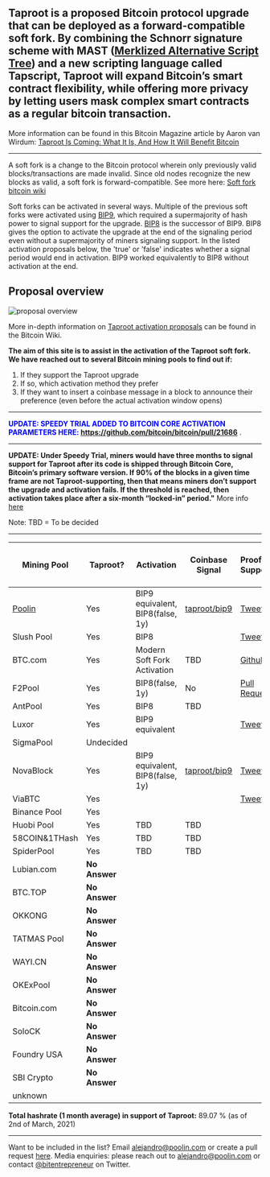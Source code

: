 ## Taproot is a proposed Bitcoin protocol upgrade that can be deployed as a forward-compatible soft fork. By combining the Schnorr signature scheme with MAST ([Merklized Alternative Script Tree](https://bitcoin.stackexchange.com/questions/99539/what-are-merklized-alternative-script-trees)) and a new scripting language called Tapscript, Taproot will expand Bitcoin’s smart contract flexibility, while offering more privacy by letting users mask complex smart contracts as a regular bitcoin transaction.
More information can be found in this Bitcoin Magazine article by Aaron van Wirdum: [Taproot Is Coming: What It Is, And How It Will Benefit Bitcoin](https://bitcoinmagazine.com/articles/taproot-coming-what-it-and-how-it-will-benefit-bitcoin)

------

A soft fork is a change to the Bitcoin protocol wherein only previously valid blocks/transactions are made invalid. Since old nodes recognize the new blocks as valid, a soft fork is forward-compatible. See more here: [Soft fork bitcoin wiki](https://en.bitcoin.it/wiki/Softfork) 

Soft forks can be activated in several ways. Multiple of the previous soft forks were activated using [BIP9](https://en.bitcoin.it/wiki/BIP_0009), which required a supermajority of hash power to signal support for the upgrade. [BIP8](https://en.bitcoin.it/wiki/BIP_0008) is the successor of BIP9. BIP8 gives the option to activate the upgrade at the end of the signaling period even without a supermajority of miners signaling support. In the listed activation proposals below, the 'true' or 'false' indicates whether a signal period would end in activation. BIP9 worked equivalently to BIP8 without activation at the end.

## Proposal overview

![proposal overview](https://en.bitcoin.it/w/images/en/1/19/Activation-timeline.png)

More in-depth information on [Taproot activation proposals](https://en.bitcoin.it/wiki/Taproot_activation_proposals) can be found in the Bitcoin Wiki.

**The aim of this site is to assist in the activation of the Taproot soft fork. We have reached out to several Bitcoin mining pools to find out if:**

1. If they support the Taproot upgrade
1. If so, which activation method they prefer
1. If they want to insert a coinbase message in a block to announce their preference (even before the actual activation window opens)

------

<span style="color:blue"> **UPDATE: SPEEDY TRIAL ADDED TO BITCOIN CORE ACTIVATION PARAMETERS HERE: https://github.com/bitcoin/bitcoin/pull/21686** </span>.


------


**UPDATE: Under Speedy Trial, miners would have three months to signal support for Taproot after its code is shipped through Bitcoin Core, Bitcoin’s primary software version. If 90% of the blocks in a given time frame are not Taproot-supporting, then that means miners don’t support the upgrade and activation fails. If the threshold is reached, then activation takes place after a six-month “locked-in” period."** More info [here](https://www.coindesk.com/speedy-trial-taproot-activation-bitcoin-safety-net-uasf)

Note: TBD = To be decided

------

 Mining Pool |   Taproot?     |  Activation | Coinbase Signal | Proof of Support | [Global Hashrate % (1 month](https://btc.com/stats/pool?pool_mode=month) | Speedy Trial
------------ | ------------- | ------------- | ------------- | ------------- | ------------- | ------------- |
[Poolin](https://poolin.com) | Yes | BIP9 equivalent, BIP8(false, 1y) | [taproot/bip9](https://explorer.poolin.com/block/0000000000000000000698859d225da3129461173d6a9c07b2849edc9da0a12d) | [Tweet](https://twitter.com/officialpoolin/status/1329021070918230017) | 13.70 %	| [YES](https://gist.github.com/michaelfolkson/92899f27f1ab30aa2ebee82314f8fe7f#gistcomment-3676723) |
Slush Pool | Yes | BIP8 |  | [Tweet](https://twitter.com/slush_pool/status/1329051461100204032) | 3.5 %	|
BTC.com | Yes | Modern Soft Fork Activation | TBD | [Github](https://github.com/taprootactivation/Taproot-Activation/issues/10) | 10.2 %	|
F2Pool | Yes | BIP8(false, 1y) | No | [Pull Request](https://github.com/taprootactivation/Taproot-Activation/pull/4) | 16.40 %	| [YES](https://gist.github.com/michaelfolkson/92899f27f1ab30aa2ebee82314f8fe7f#gistcomment-3658382) |
AntPool | Yes | BIP8 | TBD | | 10 % | 
Luxor | Yes | BIP9 equivalent | | [Tweet](https://twitter.com/LuxorTechTeam/status/1329537408790978560) | 0.4% | 
SigmaPool | Undecided | | | | 0.20 %	| 
NovaBlock  | Yes | BIP9 equivalent, BIP8(false, 1y) | [taproot/bip9](https://explorer.poolin.com/block/000000000000000000099e89321b5b7942d9b615393965a2c8990dc6c431b745) | [Tweet](https://twitter.com/bitentrepreneur/status/1331570001552297984/likes) | 0.57 % | 
ViaBTC   | Yes | | | [Tweet](https://twitter.com/yhaiyang/status/1332402832075411456)| 7.4 %
Binance Pool | Yes | | | | 11.8 %	
Huobi Pool | Yes | TBD | TBD| | 8.8 %	
58COIN&1THash	| Yes | TBD | TBD| | 5.5 %	
SpiderPool	| Yes | TBD | TBD| | 0.8 %	
Lubian.com | **No Answer** | | | | 3 %
BTC.TOP | **No Answer** | | | | 1.9 %
OKKONG | **No Answer** |  | | | .32 %
TATMAS Pool | **No Answer** | | | | .64 %
WAYI.CN | **No Answer** | | | | 1.01 %
OKExPool | **No Answer** | | | | .5 %
Bitcoin.com | **No Answer** | | | | .02 %
SoloCK | **No Answer** |  | | | .02%
Foundry USA | **No Answer** |  | | | .83%
SBI Crypto | **No Answer** |  | | | .67%
unknown | | | | | 1.58 %


**Total hashrate (1 month average) in support of Taproot:** 89.07 % (as of 2nd of March, 2021)

------

Want to be included in the list? Email <alejandro@poolin.com> or create a pull request [here](https://github.com/taprootactivation). 
Media enquiries: please reach out to <alejandro@poolin.com> or contact [@bitentrepreneur](https://twitter.com/bitentrepreneur) on Twitter.

